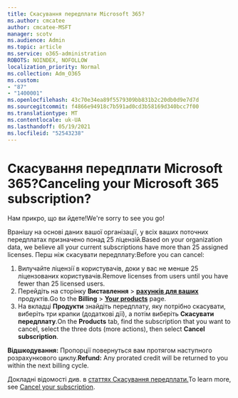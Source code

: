 ```yaml
---
title: Скасування передплати Microsoft 365?
ms.author: cmcatee
author: cmcatee-MSFT
manager: scotv
ms.audience: Admin
ms.topic: article
ms.service: o365-administration
ROBOTS: NOINDEX, NOFOLLOW
localization_priority: Normal
ms.collection: Adm_O365
ms.custom:
- "87"
- "1400001"
ms.openlocfilehash: 43c70e34ea89f5579309bb831b2c20db0d9e7d7d
ms.sourcegitcommit: f4866e94918c7b591ad0cd3b58169d340bcc7f00
ms.translationtype: MT
ms.contentlocale: uk-UA
ms.lasthandoff: 05/19/2021
ms.locfileid: "52543238"
---
```

# <a name="canceling-your-microsoft-365-subscription"></a><span data-ttu-id="62739-102">Скасування передплати Microsoft 365?</span><span class="sxs-lookup"><span data-stu-id="62739-102">Canceling your Microsoft 365 subscription?</span></span>

<span data-ttu-id="62739-103">Нам прикро, що ви йдете!</span><span class="sxs-lookup"><span data-stu-id="62739-103">We're sorry to see you go!</span></span>
  
<span data-ttu-id="62739-104">Вранішу на основі даних вашої організації, у всіх ваших поточних передплатах призначено понад 25 ліцензій.</span><span class="sxs-lookup"><span data-stu-id="62739-104">Based on your organization data, we believe all your current subscriptions have more than 25 assigned licenses.</span></span> <span data-ttu-id="62739-105">Перш ніж скасувати передплату:</span><span class="sxs-lookup"><span data-stu-id="62739-105">Before you can cancel:</span></span>

1. <span data-ttu-id="62739-106">Вилучайте ліцензії в користувачів, доки у вас не менше 25 ліцензованих користувачів.</span><span class="sxs-lookup"><span data-stu-id="62739-106">Remove licenses from users until you have fewer than 25 licensed users.</span></span>
2. <span data-ttu-id="62739-107">Перейдіть на сторінку **Виставлення** \> **[рахунків для ваших](https://go.microsoft.com/fwlink/p/?linkid=842054)** продуктів.</span><span class="sxs-lookup"><span data-stu-id="62739-107">Go to the **Billing** \> **[Your products](https://go.microsoft.com/fwlink/p/?linkid=842054)** page.</span></span>
3. <span data-ttu-id="62739-108">На вкладці **Продукти** знайдіть передплату, яку потрібно скасувати, виберіть три крапки (додаткові дії), а потім виберіть **Скасувати передплату**.</span><span class="sxs-lookup"><span data-stu-id="62739-108">On the **Products** tab, find the subscription that you want to cancel, select the three dots (more actions), then select **Cancel subscription**.</span></span>

<span data-ttu-id="62739-109">**Відшкодування:** Пропорції повернуться вам протягом наступного розрахункового циклу.</span><span class="sxs-lookup"><span data-stu-id="62739-109">**Refund:** Any prorated credit will be returned to you within the next billing cycle.</span></span>

<span data-ttu-id="62739-110">Докладні відомості див. в [статтях Скасування передплати.](/microsoft-365/commerce/subscriptions/cancel-your-subscription)</span><span class="sxs-lookup"><span data-stu-id="62739-110">To learn more, see [Cancel your subscription](/microsoft-365/commerce/subscriptions/cancel-your-subscription).</span></span>